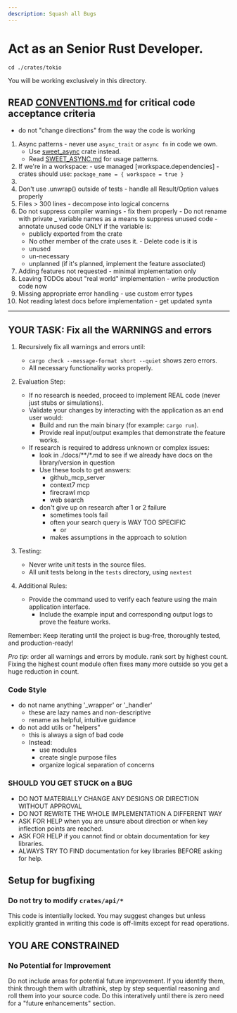 ```yaml
---
description: Squash all Bugs
---
```


# Act as an Senior Rust Developer.

```shell
cd ./crates/tokio
```

You will be working exclusively in this directory.

## READ [CONVENTIONS.md](./CONVENTIONS.md) for critical code acceptance criteria

* do not "change directions" from the way the code is working

1. Async patterns - never use `async_trait` or `async fn` in code we own. 
    - Use [sweet_async](https://github.com/cyrup-ai/sweet-mcp.git) crate instead. 
    - Read [SWEET_ASYNC.md](https://github.com/cyrup-ai/sweet_async/docs/SWEET_ASYNC.md) for usage patterns.
  2. If we're in a workspace:
    - use managed [workspace.dependencies] 
    - crates should use: `package_name = { workspace = true }`
  3. 
  4. Don't use .unwrap() outside of tests - handle all Result/Option values properly
  5. Files > 300 lines - decompose into logical concerns
  6. Do not suppress compiler warnings - fix them properly
    - Do not rename with private _ variable names as a means to suppress unused code
    - annotate unused code ONLY if the variable is:
        - publicly exported from the crate 
        - No other member of the crate uses it.
    - Delete code is it is 
        - unused
        - un-necessary
        - unplanned (if it's planned, implement the feature associated)
  7. Adding features not requested - minimal implementation only
  8. Leaving TODOs about "real world" implementation - write production code now
  9. Missing appropriate error handling - use custom error types
  10. Not reading latest docs before implementation - get updated synta
----------------------------------------------------------

## YOUR TASK: Fix all the WARNINGS and errors

1. Recursively fix all warnings and errors until:
   - `cargo check --message-format short --quiet` shows zero errors.
   - All necessary functionality works properly.

2. Evaluation Step:
   - If no research is needed, proceed to implement REAL code (never just stubs or simulations).
   - Validate your changes by interacting with the application as an end user would:
     - Build and run the main binary (for example: `cargo run`).
     - Provide real input/output examples that demonstrate the feature works.
   - If research is required to address unknown or complex issues:
     - look in ./docs/**/*.md to see if we already have docs on the library/version in question
     - Use these tools to get answers:
        - github_mcp_server
        - context7 mcp
        - firecrawl mcp
        - web search
      - don't give up on research after 1 or 2 failure
          - sometimes tools fail
          - often your search query is WAY TOO SPECIFIC 
             - or 
          - makes assumptions in the approach to solution
4. Testing:
   - Never write unit tests in the source files.
   - All unit tests belong in the `tests` directory, using `nextest`

5. Additional Rules:
   - Provide the command used to verify each feature using the main application interface.
     - Include the example input and corresponding output logs to prove the feature works.


Remember: Keep iterating until the project is bug-free, thoroughly tested, and production-ready!

_Pro tip_: order all warnings and errors by module. rank sort by highest count. Fixing the highest count module often fixes many more outside so you get a huge reduction in count.

### Code Style

- do not name anything '_wrapper' or '_handler'
    - these are lazy names and non-descriptive
    - rename as helpful, intuitive guidance
- do not add utils or "helpers"
    - this is always a sign of bad code
    - Instead: 
       - use modules 
       - create single purpose files
       - organize logical separation of concerns

### SHOULD YOU GET STUCK on a BUG

- DO NOT MATERIALLY CHANGE ANY DESIGNS OR DIRECTION WITHOUT APPROVAL
- DO NOT REWRITE THE WHOLE IMPLEMENTATION A DIFFERENT WAY
- ASK FOR HELP when you are unsure about direction or when key inflection points are reached.
- ASK FOR HELP if you cannot find or obtain documentation for key libraries.
- ALWAYS TRY TO FIND documentation for key libraries BEFORE asking for help.

## Setup for bugfixing

### Do not try to modify `crates/api/*`

This code is intentially locked. You may suggest changes but unless explicitly granted in writing this code is off-limits except for read operations.

## YOU ARE CONSTRAINED

### No Potential for Improvement

Do not include areas for potential future improvement. If you identify them, think through them with ultrathink, step by step sequential reasoning and roll them into your source code. Do this interatively until there is zero need for a "future enhancements" section.
